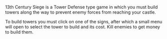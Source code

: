13th Century Siege is a Tower Defense type game in which you must build towers along the way to prevent enemy forces from reaching your castle.

To build towers you must click on one of the signs, after which a small menu will open to select the tower to build and its cost. Kill enemies to get money to build them.